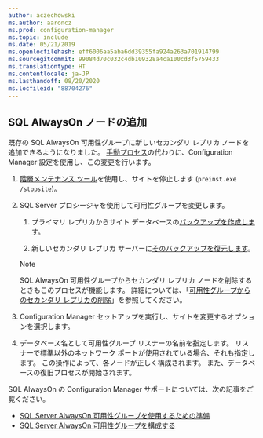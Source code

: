```yaml
---
author: aczechowski
ms.author: aaroncz
ms.prod: configuration-manager
ms.topic: include
ms.date: 05/21/2019
ms.openlocfilehash: eff6006aa5aba6dd39355fa924a263a701914799
ms.sourcegitcommit: 99084d70c032c4db109328a4ca100cd3f5759433
ms.translationtype: HT
ms.contentlocale: ja-JP
ms.lasthandoff: 08/20/2020
ms.locfileid: "88704276"
---
```

## <a name="add-a-sql-alwayson-node"></a><a name="bkmk_sqlao"></a> SQL AlwaysOn ノードの追加

<!--3127336-->

既存の SQL AlwaysOn 可用性グループに新しいセカンダリ レプリカ ノードを追加できるようになりました。 [手動プロセス](../../../../servers/deploy/configure/configure-aoag.md#bkmk_sync)の代わりに、Configuration Manager 設定を使用し、この変更を行います。

1. [階層メンテナンス ツール](../../../../servers/manage/hierarchy-maintenance-tool-preinst.exe.md)を使用し、サイトを停止します (`preinst.exe /stopsite`)。

1. SQL Server プロシージャを使用して可用性グループを変更します。

    1. プライマリ レプリカからサイト データベースの[バックアップを作成します](/sql/relational-databases/backup-restore/create-a-full-database-backup-sql-server?view=sql-server-2017)。

    1. 新しいセカンダリ レプリカ サーバーに[そのバックアップを復元します](/sql/relational-databases/backup-restore/restore-a-database-backup-using-ssms?view=sql-server-2017)。

    > [!Note]  
    > SQL AlwaysOn 可用性グループからセカンダリ レプリカ ノードを削除するときもこのプロセスが機能します。 詳細については、「[可用性グループからのセカンダリ レプリカの削除](/sql/database-engine/availability-groups/windows/remove-a-secondary-replica-from-an-availability-group-sql-server?view=sql-server-2017)」を参照してください。

1. Configuration Manager セットアップを実行し、サイトを変更するオプションを選択します。

1. データベース名として可用性グループ リスナーの名前を指定します。 リスナーで標準以外のネットワーク ポートが使用されている場合、それも指定します。 この操作によって、各ノードが正しく構成されます。 また、データベースの復旧プロセスが開始されます。

SQL AlwaysOn の Configuration Manager サポートについては、次の記事をご覧ください。

- [SQL Server AlwaysOn 可用性グループを使用するための準備](../../../../servers/deploy/configure/sql-server-alwayson-for-a-highly-available-site-database.md)
- [SQL Server AlwaysOn 可用性グループを構成する](../../../../servers/deploy/configure/configure-aoag.md)